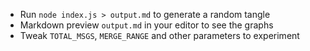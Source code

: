- Run `node index.js > output.md` to generate a random tangle
- Markdown preview `output.md` in your editor to see the graphs
- Tweak `TOTAL_MSGS`, `MERGE_RANGE` and other parameters to experiment